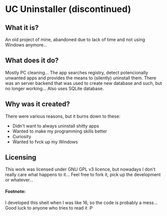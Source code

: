 # UC Uninstaller (discontinued)
## What it is?
An old project of mine, abandoned due to lack of time and not using Windows anymore...

## What does it do?
Mostly PC cleaning... The app searches registry, detect potencionally unwanted apps and provides the means to (silently) uninstall them. There was an server backend that was used to create new database and such, but no longer working... Also uses SQLite database.

## Why was it created?
There were various reasons, but it burns down to these:
* Didn't want to always uninstall shitty apps
* Wanted to make my programming skills better
* Curiosity
* Ẅanted to fvck up my Windows

## Licensing
This work was licensed under GNU GPL v3 licence, but nowadays I don't really care what happens to it... Feel free to fork it, pick up the development or whatever... 

#### Footnote:
I developed this sheit when I was like 16, so the code is probably a mess... Good luck to anyone who tries to read it :P
